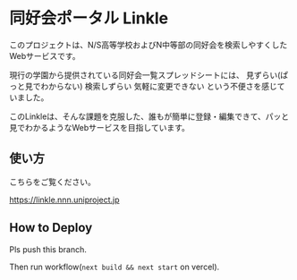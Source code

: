 # 同好会ポータル Linkle

このプロジェクトは、N/S高等学校およびN中等部の同好会を検索しやすくしたWebサービスです。

現行の学園から提供されている同好会一覧スプレッドシートには、
見ずらい(ぱっと見でわからない)
検索しずらい
気軽に変更できない
という不便さを感じていました。

このLinkleは、そんな課題を克服した、誰もが簡単に登録・編集できて、パッと見でわかるようなWebサービスを目指しています。

## 使い方

こちらをご覧ください。

https://linkle.nnn.uniproject.jp

## How to Deploy

Pls push this branch.

Then run workflow(`next build && next start` on vercel).
